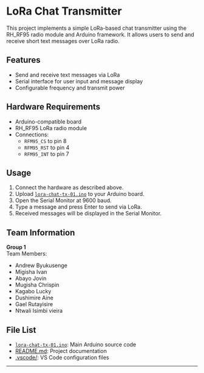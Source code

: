 # LoRa Chat Transmitter

This project implements a simple LoRa-based chat transmitter using the RH_RF95 radio module and Arduino framework. It allows users to send and receive short text messages over LoRa radio.

## Features

- Send and receive text messages via LoRa
- Serial interface for user input and message display
- Configurable frequency and transmit power

## Hardware Requirements

- Arduino-compatible board
- RH_RF95 LoRa radio module
- Connections:
  - `RFM95_CS` to pin 8
  - `RFM95_RST` to pin 4
  - `RFM95_INT` to pin 7

## Usage

1. Connect the hardware as described above.
2. Upload [`lora-chat-tx-01.ino`](lora-chat-tx-01.ino) to your Arduino board.
3. Open the Serial Monitor at 9600 baud.
4. Type a message and press Enter to send via LoRa.
5. Received messages will be displayed in the Serial Monitor.

## Team Information

**Group 1**  
Team Members:
- Andrew Byukusenge
- Migisha Ivan
- Abayo Jovin
- Mugisha Chrispin
- Kagabo Lucky
- Dushimire Aine
- Gael Rutayisire
- Ntwali Isimbi vieira

## File List

- [`lora-chat-tx-01.ino`](lora-chat-tx-01.ino): Main Arduino source code
- [README.md](README.md): Project documentation
- [.vscode/](.vscode/): VS Code configuration files

---
